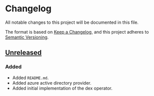 # Changelog

All notable changes to this project will be documented in this file.

The format is based on [Keep a Changelog](https://keepachangelog.com/en/1.0.0/),
and this project adheres to [Semantic Versioning](https://semver.org/spec/v2.0.0.html).

## [Unreleased]

### Added

- Added `README.md`.
- Added azure active directory provider.
- Added initial implementation of the dex operator.

[Unreleased]: https://github.com/giantswarm/dex-operator/tree/main
